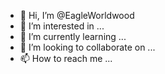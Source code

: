 - 👋 Hi, I’m @EagleWorldwood
- 👀 I’m interested in ...
- 🌱 I’m currently learning ...
- 💞️ I’m looking to collaborate on ...
- 📫 How to reach me ...

<!---
EagleWorldwood/EagleWorldwood is a ✨ special ✨ repository because its `README.md` (this file) appears on your GitHub profile.
You can click the Preview link to take a look at your changes.
--->
